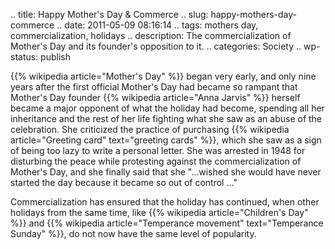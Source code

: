 .. title: Happy Mother's Day & Commerce 
.. slug: happy-mothers-day-commerce
.. date: 2011-05-09 08:16:14
.. tags: mothers day, commercialization, holidays
.. description: The commercialization of Mother's Day and its founder's opposition to it.
.. categories: Society
.. wp-status: publish

<html><body>
{{% wikipedia article="Mother's Day" %}} began very early, and only nine years after the first official Mother's Day had became so rampant that Mother's Day founder {{% wikipedia article="Anna Jarvis" %}} herself became a major opponent of what the holiday had become, spending all her inheritance and the rest of her life fighting what she saw as an abuse of the celebration. She criticized the practice of purchasing {{% wikipedia article="Greeting card" text="greeting cards" %}}, which she saw as a sign of being too lazy to write a personal letter. She was arrested in 1948 for disturbing the peace while protesting against the commercialization of Mother's Day, and she finally said that she "...wished she would have never started the day because it became so out of control ..."

Commercialization has ensured that the holiday has continued, when other holidays from the same time, like {{% wikipedia article="Children's Day" %}} and {{% wikipedia article="Temperance movement" text="Temperance Sunday" %}}, do not now have the same level of popularity.</body></html>